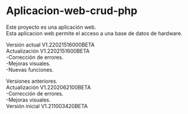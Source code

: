 # Aplicacion-web-crud-php
Este proyecto es una aplicación web.<br>
Esta aplicacion web permite el acceso a una base de datos de hardware.<br>

Versión actual V1.22021516000BETA<br>
Actualización V1.2202151600BETA<br>
-Corrección de errores.<br>
-Mejoras visuales.<br>
-Nuevas funciones.<br>

Versiones anteriores.<br>
Actualización V1.2202062100BETA<br>
-Corrección de errores.<br>
-Mejoras visuales.<br>
Versión inicial V1.211003420BETA
